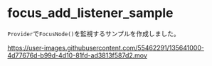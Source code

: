 # focus_add_listener_sample
`Provider`で`FocusNode()`を監視するサンプルを作成しました。

https://user-images.githubusercontent.com/55462291/135641000-4d77676d-b99d-4d10-81fd-ad3813f587d2.mov